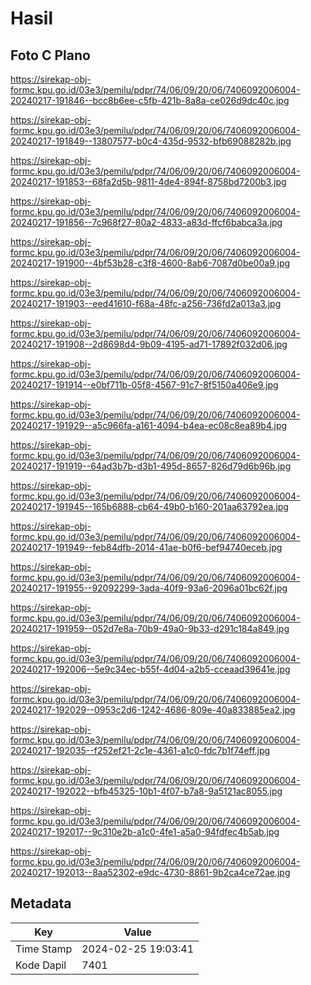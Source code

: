# Hasil

## Foto C Plano

https://sirekap-obj-formc.kpu.go.id/03e3/pemilu/pdpr/74/06/09/20/06/7406092006004-20240217-191846--bcc8b6ee-c5fb-421b-8a8a-ce026d9dc40c.jpg

https://sirekap-obj-formc.kpu.go.id/03e3/pemilu/pdpr/74/06/09/20/06/7406092006004-20240217-191849--13807577-b0c4-435d-9532-bfb69088282b.jpg

https://sirekap-obj-formc.kpu.go.id/03e3/pemilu/pdpr/74/06/09/20/06/7406092006004-20240217-191853--68fa2d5b-9811-4de4-894f-8758bd7200b3.jpg

https://sirekap-obj-formc.kpu.go.id/03e3/pemilu/pdpr/74/06/09/20/06/7406092006004-20240217-191856--7c968f27-80a2-4833-a83d-ffcf6babca3a.jpg

https://sirekap-obj-formc.kpu.go.id/03e3/pemilu/pdpr/74/06/09/20/06/7406092006004-20240217-191900--4bf53b28-c3f8-4600-8ab6-7087d0be00a9.jpg

https://sirekap-obj-formc.kpu.go.id/03e3/pemilu/pdpr/74/06/09/20/06/7406092006004-20240217-191903--eed41610-f68a-48fc-a256-736fd2a013a3.jpg

https://sirekap-obj-formc.kpu.go.id/03e3/pemilu/pdpr/74/06/09/20/06/7406092006004-20240217-191908--2d8698d4-9b09-4195-ad71-17892f032d06.jpg

https://sirekap-obj-formc.kpu.go.id/03e3/pemilu/pdpr/74/06/09/20/06/7406092006004-20240217-191914--e0bf711b-05f8-4567-91c7-8f5150a406e9.jpg

https://sirekap-obj-formc.kpu.go.id/03e3/pemilu/pdpr/74/06/09/20/06/7406092006004-20240217-191929--a5c966fa-a161-4094-b4ea-ec08c8ea89b4.jpg

https://sirekap-obj-formc.kpu.go.id/03e3/pemilu/pdpr/74/06/09/20/06/7406092006004-20240217-191919--64ad3b7b-d3b1-495d-8657-826d79d6b96b.jpg

https://sirekap-obj-formc.kpu.go.id/03e3/pemilu/pdpr/74/06/09/20/06/7406092006004-20240217-191945--165b6888-cb64-49b0-b160-201aa63792ea.jpg

https://sirekap-obj-formc.kpu.go.id/03e3/pemilu/pdpr/74/06/09/20/06/7406092006004-20240217-191949--feb84dfb-2014-41ae-b0f6-bef94740eceb.jpg

https://sirekap-obj-formc.kpu.go.id/03e3/pemilu/pdpr/74/06/09/20/06/7406092006004-20240217-191955--92092299-3ada-40f9-93a6-2096a01bc62f.jpg

https://sirekap-obj-formc.kpu.go.id/03e3/pemilu/pdpr/74/06/09/20/06/7406092006004-20240217-191959--052d7e8a-70b9-49a0-9b33-d291c184a849.jpg

https://sirekap-obj-formc.kpu.go.id/03e3/pemilu/pdpr/74/06/09/20/06/7406092006004-20240217-192006--5e9c34ec-b55f-4d04-a2b5-cceaad39641e.jpg

https://sirekap-obj-formc.kpu.go.id/03e3/pemilu/pdpr/74/06/09/20/06/7406092006004-20240217-192029--0953c2d6-1242-4686-809e-40a833885ea2.jpg

https://sirekap-obj-formc.kpu.go.id/03e3/pemilu/pdpr/74/06/09/20/06/7406092006004-20240217-192035--f252ef21-2c1e-4361-a1c0-fdc7b1f74eff.jpg

https://sirekap-obj-formc.kpu.go.id/03e3/pemilu/pdpr/74/06/09/20/06/7406092006004-20240217-192022--bfb45325-10b1-4f07-b7a8-9a5121ac8055.jpg

https://sirekap-obj-formc.kpu.go.id/03e3/pemilu/pdpr/74/06/09/20/06/7406092006004-20240217-192017--9c310e2b-a1c0-4fe1-a5a0-94fdfec4b5ab.jpg

https://sirekap-obj-formc.kpu.go.id/03e3/pemilu/pdpr/74/06/09/20/06/7406092006004-20240217-192013--8aa52302-e9dc-4730-8861-9b2ca4ce72ae.jpg


## Metadata

| Key        | Value               |
| ---------- | ------------------- |
| Time Stamp | 2024-02-25 19:03:41 |
| Kode Dapil | 7401                |



